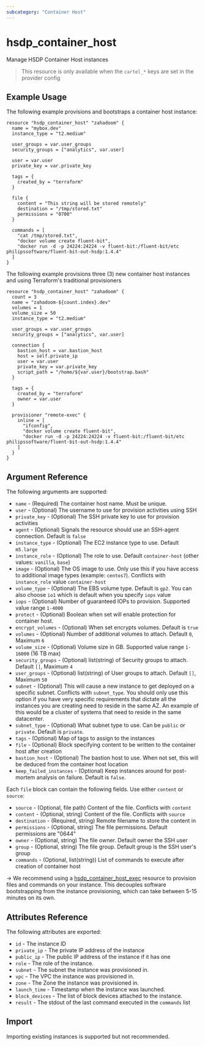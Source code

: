```yaml
---
subcategory: "Container Host"
---
```


# hsdp_container_host

Manage HSDP Container Host instances

> This resource is only available when the `cartel_*` keys are set in the provider config

## Example Usage

The following example provisions and bootstraps a container host instance:

```hcl
resource "hsdp_container_host" "zahadoom" {
  name = "mybox.dev"
  instance_type = "t2.medium"

  user_groups = var.user_groups
  security_groups = ["analytics", var.user]

  user = var.user
  private_key = var.private_key

  tags = {
    created_by = "terraform"
  }

  file {
    content = "This string will be stored remotely"
    destination = "/tmp/stored.txt"
    permissions = "0700"
  }
  
  commands = [
    "cat /tmp/stored.txt",
    "docker volume create fluent-bit",
    "docker run -d -p 24224:24224 -v fluent-bit:/fluent-bit/etc philipssoftware/fluent-bit-out-hsdp:1.4.4"
  ]
}
```

The following example provisions three (3) new container host instances and using Terraform's traditional provisioners

```hcl
resource "hsdp_container_host" "zahadoom" {
  count = 3
  name = "zahadoom-${count.index}.dev"
  volumes = 1
  volume_size = 50
  instance_type = "t2.medium"

  user_groups = var.user_groups
  security_groups = ["analytics", var.user]

  connection {
    bastion_host = var.bastion_host
    host = self.private_ip
    user = var.user
    private_key = var.private_key
    script_path = "/home/${var.user}/bootstrap.bash"
  }

  tags = {
    created_by = "terraform"
    owner = var.user
  }

  provisioner "remote-exec" {
    inline = [
      "ifconfig",
      "docker volume create fluent-bit",
      "docker run -d -p 24224:24224 -v fluent-bit:/fluent-bit/etc philipssoftware/fluent-bit-out-hsdp:1.4.4"
    ]
  }
}
```

## Argument Reference

The following arguments are supported:

* `name` - (Required) The container host name. Must be unique.
* `user` - (Optional) The username to use for provision activities using SSH
* `private_key` - (Optional) The SSH private key to use for provision activities
* `agent` - (Optional) Signals the resource should use an SSH-agent connection. Default is `false`
* `instance_type` - (Optional) The EC2 instance type to use. Default `m5.large`
* `instance_role` - (Optional) The role to use. Default `container-host` (other values: `vanilla`, `base`)
* `image` - (Optional) The OS image to use. Only use this if you have access to additional image types (example: `centos7`). Conflicts with `instance_role` value `container-host`
* `volume_type` - (Optional) The EBS volume type. Default is `gp2`. You can also choose `io1` which is default when you specify `iops` value
* `iops` - (Optional) Number of guaranteed IOPs to provision. Supported value range `1-4000`
* `protect` - (Optional) Boolean when set will enable protection for container host.
* `encrypt_volumes` - (Optional) When set encrypts volumes. Default is `true`
* `volumes` - (Optional) Number of additional volumes to attach. Default `0`, Maximum `6`
* `volume_size` - (Optional) Volume size in GB. Supported value range `1-16000` (16 TB max)
* `security_groups` - (Optional) list(string) of Security groups to attach. Default `[]`, Maximum `4`
* `user_groups` - (Optional) list(string) of User groups to attach. Default `[]`, Maximum `50`
* `subnet` - (Optional) This will cause a new instance to get deployed on a specific subnet. Conflicts with `subnet_type`. You should only use this option if you have very specific requirements that dictate all the instances you are creating need to reside in the same AZ. An example of this would be a cluster of systems that need to reside in the same datacenter.
* `subnet_type` - (Optional) What subnet type to use. Can be `public` or `private`. Default is `private`.
* `tags` - (Optional) Map of tags to assign to the instances
* `file` - (Optional) Block specifying content to be written to the container host after creation
* `bastion_host` - (Optional) The bastion host to use.  When not set, this will be deduced from the container host location
* `keep_failed_instances` - (Optional) Keep instances around for post-mortem analysis on failure. Default is `false`.

Each `file` block can contain the following fields. Use either `content` or `source`:

* `source` - (Optional, file path) Content of the file. Conflicts with `content`
* `content` - (Optional, string) Content of the file. Conflicts with `source`
* `destination` - (Required, string) Remote filename to store the content in
* `permissions` - (Optional, string) The file permissions. Default permissions are "0644"
* `owner` - (Optional, string) The file owner. Default owner the SSH user
* `group` - (Optional, string) The file group. Default group is the SSH user's group
* `commands` - (Optional, list(string)) List of commands to execute after creation of container host

-> We recommend using a [hsdp_container_host_exec](https://registry.terraform.io/providers/philips-software/hsdp/latest/docs/resources/container_host_exec) resource to provision files and commands on your instance. This decouples software bootstrapping from the instance provisioning, which can take between 5-15 minutes on its own.

## Attributes Reference

The following attributes are exported:

* `id` - The instance ID
* `private_ip` - The private IP address of the instance
* `public_ip` - The public IP address of the instance if it has one
* `role` - The role of the instance.
* `subnet` - The subnet the instance was provisioned in.
* `vpc` - The VPC the instance was provisioned in.
* `zone` - The Zone the instance was provisioned in.
* `launch_time` - Timestamp when the instance was launched.
* `block_devices` - The list of block devices attached to the instance.
* `result` - The stdout of the last command executed in the `commands` list

## Import

Importing existing instances is supported but not recommended.
